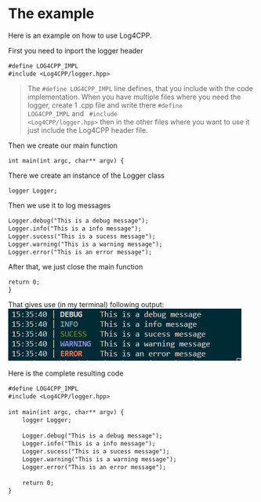 # The example

Here is an example on how to use Log4CPP.

First you need to inport the logger header
```
#define LOG4CPP_IMPL
#include <Log4CPP/logger.hpp>
```

> The <code>#define LOG4CPP_IMPL</code> line defines, that 
> you include with the code implementation. When you have 
> multiple files where you need the logger, create 1 .cpp 
> file and write there <code>#define LOG4CPP_IMPL</code> and
> <code> #include \<Log4CPP/logger.hpp></code> then in the 
> other files where you want to use it just include the 
> Log4CPP header file.

Then we create our main function
```
int main(int argc, char** argv) {
```

There we create an instance of the Logger class
```
logger Logger;
```

Then we use it to log messages
```
Logger.debug("This is a debug message");
Logger.info("This is a info message");
Logger.sucess("This is a sucess message");
Logger.warning("This is a warning message");
Logger.error("This is an error message");
```

After that, we just close the main function
```
return 0;
}
```

That gives use (in my terminal) following output:
![Example image](image.png)

Here is the complete resulting code

```
#define LOG4CPP_IMPL
#include <Log4CPP/logger.hpp>

int main(int argc, char** argv) {
    logger Logger;

    Logger.debug("This is a debug message");
    Logger.info("This is a info message");
    Logger.sucess("This is a sucess message");
    Logger.warning("This is a warning message");
    Logger.error("This is an error message");

    return 0;
}
```